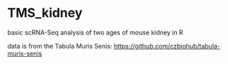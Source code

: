 # TMS_kidney
basic scRNA-Seq analysis of two ages of mouse kidney in R

data is from the Tabula Muris Senis: https://github.com/czbiohub/tabula-muris-senis
